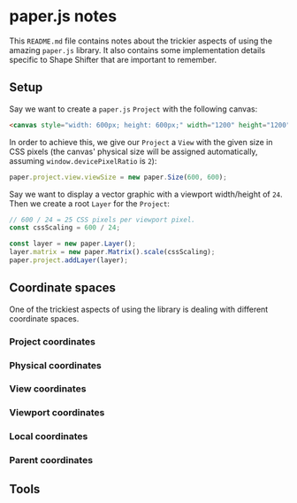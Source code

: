 # paper.js notes

This `README.md` file contains notes about the trickier aspects of using the amazing `paper.js` library.
It also contains some implementation details specific to Shape Shifter that are important to remember.

## Setup

Say we want to create a `paper.js` `Project` with the following canvas:

```html
<canvas style="width: 600px; height: 600px;" width="1200" height="1200" />
```

In order to achieve this, we give our `Project` a `View` with the given size in CSS pixels (the canvas' physical size will be assigned automatically, assuming `window.devicePixelRatio` is `2`):

```js
paper.project.view.viewSize = new paper.Size(600, 600);
```

Say we want to display a vector graphic with a viewport width/height of `24`. Then we create a root `Layer` for the `Project`:

```js
// 600 / 24 = 25 CSS pixels per viewport pixel.
const cssScaling = 600 / 24;

const layer = new paper.Layer();
layer.matrix = new paper.Matrix().scale(cssScaling);
paper.project.addLayer(layer);
```

## Coordinate spaces

One of the trickiest aspects of using the library is dealing with different coordinate spaces.

### Project coordinates

### Physical coordinates

### View coordinates

### Viewport coordinates

### Local coordinates

### Parent coordinates

## Tools
